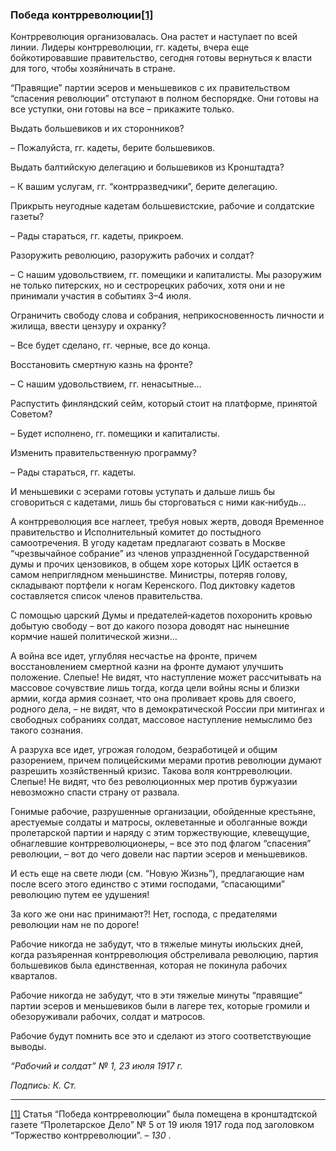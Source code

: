 ### Победа контрреволюции[**[1]**](#_ftn1)

Контрреволюция организовалась. Она растет и наступает по всей линии. Лидеры контрреволюции, гг. кадеты, вчера еще бойкотировавшие правительство, сегодня готовы вернуться к власти для того, чтобы хозяйничать в стране.

“Правящие” партии эсеров и меньшевиков с их правительством “спасения революции” отступают в полном беспорядке. Они готовы на все уступки, они готовы на все – прикажите только.

Выдать большевиков и их сторонников?

– Пожалуйста, гг. кадеты, берите большевиков.

Выдать балтийскую делегацию и большевиков из Кронштадта?

– К вашим услугам, гг. “контрразведчики”, берите делегацию.

Прикрыть неугодные кадетам большевистские, рабочие и солдатские газеты?

– Рады стараться, гг. кадеты, прикроем.

Разоружить революцию, разоружить рабочих и солдат?

– С нашим удовольствием, гг. помещики и капиталисты. Мы разоружим не только питерских, но и сестрорецких рабочих, хотя они и не принимали участия в событиях 3–4 июля.

Ограничить свободу слова и собрания, неприкосновенность личности и жилища, ввести цензуру и охранку?

– Все будет сделано, гг. черные, все до конца.

Восстановить смертную казнь на фронте?

– С нашим удовольствием, гг. ненасытные…

Распустить финляндский сейм, который стоит на платформе, принятой Советом?

– Будет исполнено, гг. помещики и капиталисты.

Изменить правительственную программу?

– Рады стараться, гг. кадеты.

И меньшевики с эсерами готовы уступать и дальше лишь бы сговориться с кадетами, лишь бы сторговаться с ними как‑нибудь…

А контрреволюция все наглеет, требуя новых жертв, доводя Временное правительство и Исполнительный комитет до постыдного самоотречения. В угоду кадетам предлагают созвать в Москве “чрезвычайное собрание” из членов упраздненной Государственной думы и прочих цензовиков, в общем хоре которых ЦИК остается в самом неприглядном меньшинстве. Министры, потеряв голову, складывают портфели к ногам Керенского. Под диктовку кадетов составляется список членов правительства.

С помощью царский Думы и предателей‑кадетов похоронить кровью добытую свободу – вот до какого позора доводят нас нынешние кормчие нашей политической жизни…

А война все идет, углубляя несчастье на фронте, причем восстановлением смертной казни на фронте думают улучшить положение. Слепые! Не видят, что наступление может рассчитывать на массовое сочувствие лишь тогда, когда цели войны ясны и близки армии, когда армия сознает, что она проливает кровь для своего, родного дела, – не видят, что в демократической России при митингах и свободных собраниях солдат, массовое наступление немыслимо без такого сознания.

А разруха все идет, угрожая голодом, безработицей и общим разорением, причем полицейскими мерами против революции думают разрешить хозяйственный кризис. Такова воля контрреволюции. Слепые! Не видят, что без революционных мер против буржуазии невозможно спасти страну от развала.

Гонимые рабочие, разрушенные организации, обойденные крестьяне, арестуемые солдаты и матросы, оклеветанные и оболганные вожди пролетарской партии и наряду с этим торжествующие, клевещущие, обнаглевшие контрреволюционеры, – все это под флагом “спасения” революции, – вот до чего довели нас партии эсеров и меньшевиков.

И есть еще на свете люди (см. “Новую Жизнь”), предлагающие нам после всего этого единство с этими господами, “спасающими” революцию путем ее удушения!

За кого же они нас принимают?! Нет, господа, с предателями революции нам не по дороге!

Рабочие никогда не забудут, что в тяжелые минуты июльских дней, когда разъяренная контрреволюция обстреливала революцию, партия большевиков была единственная, которая не покинула рабочих кварталов.

Рабочие никогда не забудут, что в эти тяжелые минуты “правящие” партии эсеров и меньшевиков были в лагере тех, которые громили и обезоруживали рабочих, солдат и матросов.

Рабочие будут помнить все это и сделают из этого соответствующие выводы.

_“Рабочий и солдат” №_ _1, 23 июля 1917_ _г._

_Подпись: К. Ст._

  

---

[[1]](#_ftnref1) Статья “Победа контрреволюции” была помещена в кронштадтской газете “Пролетарское Дело” № 5 от 19 июля 1917 года под заголовком “Торжество контрреволюции”. – _130_ .